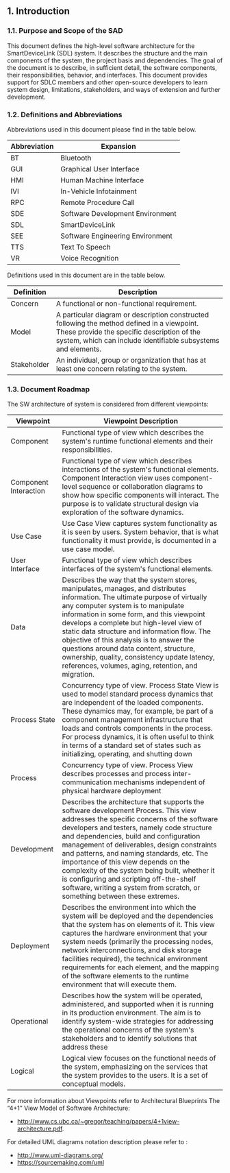## 1. Introduction

### 1.1. Purpose and Scope of the SAD

This document defines the high-level software architecture for the SmartDeviceLink (SDL) system. It describes the structure and the main components of the system, the project basis and dependencies. The goal of the document is to describe, in sufficient detail, the software components, their responsibilities, behavior, and interfaces. This document provides support for SDLC members and other open-source developers to learn system design, limitations, stakeholders, and ways of extension and further development.

### 1.2. Definitions and Abbreviations

Abbreviations used in this document please find in the table below.

| **Abbreviation** | **Expansion**                    |
|------------------|----------------------------------|
| BT               | Bluetooth                        |
| GUI              | Graphical User Interface         |
| HMI              | Human Machine Interface          |
| IVI              | In-Vehicle Infotainment          |
| RPC              | Remote Procedure Call            |
| SDE              | Software Development Environment |
| SDL              | SmartDeviceLink                  |
| SEE              | Software Engineering Environment |
| TTS              | Text To Speech                   |
| VR               | Voice Recognition                |

Definitions used in this document are in the table below.

| **Definition** | **Description**                   |
|----------------|-----------------------------------|
| Concern        | A functional or non-functional requirement. |
| Model          | A particular diagram or description constructed following the method defined in a viewpoint. These provide the specific description of the system, which can include identifiable subsystems and elements. |
| Stakeholder    | An individual, group or organization that has at least one concern relating to the system. |

### 1.3. Document Roadmap

The SW architecture of system is considered from different viewpoints:

| **Viewpoint**         | **Viewpoint Description** |
|-----------------------|---------------------------|
| Component             | Functional type of view which describes the system's runtime functional elements and their responsibilities. |
| Component Interaction | Functional type of view which describes interactions of the system's functional elements. Component Interaction view uses component-level sequence or collaboration diagrams to show how specific components will interact. The purpose is to validate structural design via exploration of the software dynamics. |
| Use Case              | Use Case View captures system functionality as it is seen by users. System behavior, that is what functionality it must provide, is documented in a use case model. |
| User Interface        | Functional type of view which describes interfaces of the system's functional elements. |
| Data                  | Describes the way that the system stores, manipulates, manages, and distributes information. The ultimate purpose of virtually any computer system is to manipulate information in some form, and this viewpoint develops a complete but high-level view of static data structure and information flow. The objective of this analysis is to answer the questions around data content, structure, ownership, quality, consistency update latency, references, volumes, aging, retention, and migration. |
| Process State         | Concurrency type of view. Process State View is used to model standard process dynamics that are independent of the loaded components. These dynamics may, for example, be part of a component management infrastructure that loads and controls components in the process. For process dynamics, it is often useful to think in terms of a standard set of states such as initializing, operating, and shutting down |
| Process               | Concurrency type of view. Process View describes processes and process inter-communication mechanisms independent of physical hardware deployment |
| Development           | Describes the architecture that supports the software development Process. This view addresses the specific concerns of the software developers and testers, namely code structure and dependencies, build and configuration management of deliverables, design constraints and patterns, and naming standards, etc. The importance of this view depends on the complexity of the system being built, whether it is configuring and scripting off-the-shelf software, writing a system from scratch, or something between these extremes. |
| Deployment            | Describes the environment into which the system will be deployed and the dependencies that the system has on elements of it. This view captures the hardware environment that your system needs (primarily the processing nodes, network interconnections, and disk storage facilities required), the technical environment requirements for each element, and the mapping of the software elements to the runtime environment that will execute them. |
| Operational           | Describes how the system will be operated, administered, and supported when it is running in its production environment. The aim is to identify system-wide strategies for addressing the operational concerns of the system's stakeholders and to identify solutions that address these |
| Logical               | Logical view focuses on the functional needs of the system, emphasizing on the services that the system provides to the users. It is a set of conceptual models. |

For more information about Viewpoints refer to Architectural Blueprints The “4+1” View Model of Software Architecture:
- <http://www.cs.ubc.ca/~gregor/teaching/papers/4+1view-architecture.pdf>.

For detailed UML diagrams notation description please refer to :
- <http://www.uml-diagrams.org/>
- <https://sourcemaking.com/uml>
